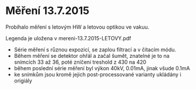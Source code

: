 Měření 13.7.2015
================

Probíhalo měření s letovým HW a letovou optikou ve vakuu.

Legenda je uložena v mereni-13.7.2015-LETOVY.pdf

- Série měření s různou expozicí, se zaplou filtrací a v čítacím módu.
- Během měření se detektor ohřál a začal šumět, znatelné je to na snímcích 33 až 36, poté zníčení treshold z 430 na 420
- během poslední série měření byl výkon 40kV, 0.01mA, jinak všude 0.1mA
- ke snímkům jsou kromě jejich post-processované varianty ukládány i origiály
